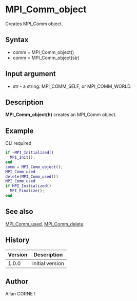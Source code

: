 # MPI_Comm_object

Creates MPI_Comm object.

## Syntax

- comm = MPI_Comm_object()
- comm = MPI_Comm_object(str)

## Input argument

- str - a string: MPI_COMM_SELF, or MPI_COMM_WORLD.

## Description

  <p><b>MPI_Comm_object(h)</b> creates an MPI_Comm object.</p>

## Example

CLI required

```matlab
if ~MPI_Initialized()
  MPI_Init();
end
comm = MPI_Comm_object();
MPI_Comm_used
delete(MPI_Comm_used())
MPI_Comm_used
if MPI_Initialized()
  MPI_Finalize();
end
```

## See also

[MPI_Comm_used](MPI_Comm_used.md), [MPI_Comm_delete](MPI_Comm_delete.md).

## History

| Version | Description     |
| ------- | --------------- |
| 1.0.0   | initial version |

## Author

Allan CORNET

